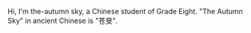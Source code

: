 Hi, I'm the-autumn sky, a Chinese student of Grade Eight.
"The Autumn Sky" in ancient Chinese is "苍旻".
